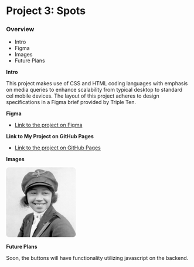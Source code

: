 # Project 3: Spots

### Overview

- Intro
- Figma
- Images
- Future Plans

**Intro**

This project makes use of CSS and HTML coding languages with emphasis on media queries to enhance scalability from typical desktop to standard cel mobile devices. The layout of this project adheres to design specifications in a Figma brief provided by Triple Ten.

**Figma**

- [Link to the project on Figma](https://www.figma.com/file/BBNm2bC3lj8QQMHlnqRsga/Sprint-3-Project-%E2%80%94-Spots?type=design&node-id=2%3A60&mode=design&t=afgNFybdorZO6cQo-1)

**Link to My Project on GitHub Pages**

- [Link to the project on GitHub Pages](https://www.)

**Images**

![Bessie Coleman](./images/avatar.png)

**Future Plans**

Soon, the buttons will have functionality utilizing javascript on the backend.

```

```
